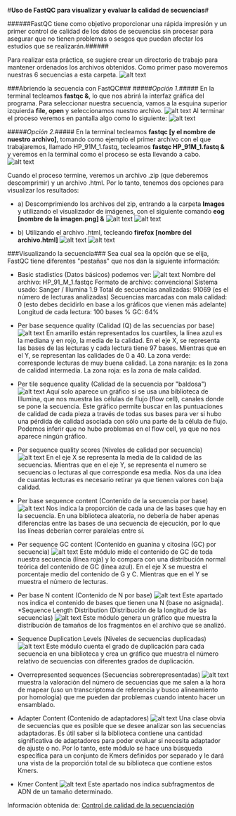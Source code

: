#**Uso de FastQC para visualizar y evaluar la  calidad de secuencias**#

######FastQC tiene como objetivo proporcionar una rápida impresión y un primer control de calidad de los datos de secuencias sin procesar para asegurar que no tienen problemas o sesgos que puedan afectar los estudios que se realizarán.######

Para realizar esta práctica, se sugiere crear un directorio de trabajo para mantener ordenados los archivos obtenidos. Como primer paso moveremos nuestras 6 secuencias a esta carpeta.
![alt text](https://github.com/LizDG/Bioinformatica/blob/master/Fastqc/01-directorio.png)

###Abriendo la secuencia con FastQC###
#####*Opción 1.*#####
En la terminal tecleamos **fastqc &**, lo que nos abrirá la interfaz gráfica del programa. Para seleccionar nuestra secuencia, vamos a la esquina superior izquierda  **file, open** y seleccionamos nuestro archivo.
![alt text](https://github.com/LizDG/Bioinformatica/blob/master/Fastqc/02-grafica.png)
Al terminar el proceso veremos en pantalla algo como lo siguiente:
![alt text](https://github.com/LizDG/Bioinformatica/blob/master/Fastqc/04-infor-secuencia.png)

#####*Opción 2.*#####
En la terminal tecleamos **fastqc [y el nombre de nuestro archivo]**, tomando como ejemplo el primer archivo con el que trabajaremos, llamado HP_91M_1.fastq, tecleamos **fastqc HP_91M_1.fastq &** y veremos en la terminal como el proceso se esta llevando a cabo.
![alt text](https://github.com/LizDG/Bioinformatica/blob/master/Fastqc/03-fastqc.png)

Cuando el proceso termine, veremos un archivo .zip (que deberemos descomprimir) y un archivo .html. Por lo tanto, tenemos dos opciones para visualizar los resultados:
* a) Descomprimiendo los archivos del zip, entrando a la carpeta **Images** y utilizando el visualizador de imágenes, con el siguiente comando **eog [nombre de la imagen.png] &**
![alt text](https://github.com/LizDG/Bioinformatica/blob/master/Fastqc/05-eog-use.png)
![alt text](https://github.com/LizDG/Bioinformatica/blob/master/Fastqc/06-eog-view.png)

* b) Utilizando el archivo .html, tecleando **firefox [nombre del archivo.html]**
![alt text](https://github.com/LizDG/Bioinformatica/blob/master/Fastqc/07-firefox.png)
![alt text](https://github.com/LizDG/Bioinformatica/blob/master/Fastqc/08-firefox2.png)

###Visualizando la secuencia###
Sea cual sea la opción que se elija, FastQC tiene diferentes "pestañas" que nos dan la siguiente información:
* Basic stadistics (Datos básicos) podemos ver:
![alt text](https://github.com/LizDG/Bioinformatica/blob/master/Fastqc/08-firefox2.png)
Nombre del archivo: HP_91_M_1.fastqc
Formato de archivo: convencional
Sistema usado: Sanger / Illumina 1.9
Total de secuencias analizadas: 91069 (es el número de lecturas analizadas)
Secuencias marcadas con mala calidad: 0 (esto debes decidirlo en base a los gráficos que vienen más adelante)
Longitud de cada lectura: 100 bases
% GC: 64%

* Per base sequence quality (Calidad (Q) de las secuencias por base)
![alt text](https://github.com/LizDG/Bioinformatica/blob/master/Fastqc/09-per-base.png)
En amarillo están representados los cuartiles, la línea azul es la mediana y en rojo, la media de la calidad. En el eje X, se representa las bases de las lecturas y cada lectura tiene 97 bases. Mientras que en el Y, se representan las calidades de 0 a 40.
La zona verde: corresponde lecturas de muy buena calidad.
La zona naranja: es la zona de calidad intermedia.
La zona roja: es la zona de mala calidad.
* Per tile sequence quality (Calidad de la secuencia por "baldosa")
![alt text](https://github.com/LizDG/Bioinformatica/blob/master/Fastqc/10.png)
Aquí solo aparece un gráfico si se usa una biblioteca de Illumina, que nos muestra las células de flujo (flow cell), canales donde se pone la secuencia. Este gráfico permite buscar en las puntuaciones de calidad de cada pieza a través de todas sus bases para ver si hubo una pérdida de calidad asociada con sólo una parte de la célula de flujo.
Podemos inferir que no hubo problemas en el flow cell, ya que no nos aparece ningún gráfico.
* Per sequence quality scores (Niveles de calidad por secuencia)
![alt text](https://github.com/LizDG/Bioinformatica/blob/master/Fastqc/11.png)
En el eje X se representa la media de la calidad de las secuencias. Mientras que en el eje Y, se representa el numero se secuencias o lecturas al que corresponde esa media. Nos da una idea de cuantas lecturas es necesario retirar ya que tienen valores con baja calidad.
* Per base sequence content (Contenido de la secuencia por base)
![alt text](https://github.com/LizDG/Bioinformatica/blob/master/Fastqc/12.png)
Nos indica la proporción de cada una de las bases que hay en la secuencia. En una biblioteca aleatoria, no debería de haber apenas diferencias entre las bases de una secuencia de ejecución, por lo que las líneas deberían correr paralelas entre sí.
* Per sequence GC content (Contenido en guanina y citosina (GC) por secuencia)
![alt text](https://github.com/LizDG/Bioinformatica/blob/master/Fastqc/13.png)
Este módulo mide el contenido de GC de toda nuestra secuencia (línea roja) y lo compara con una distribución normal teórica del contenido de GC (línea azul). En el eje X se muestra el porcentaje medio del contenido de G y C. Mientras que en el Y se muestra el número de lecturas.
* Per base N content (Contenido de N por base)
![alt text](https://github.com/LizDG/Bioinformatica/blob/master/Fastqc/14.png)
Este apartado nos indica el contenido de bases que tienen una N (base no asignada).
*Sequence Length Distribution (Distribución de la longitud de las secuencias)
![alt text](https://github.com/LizDG/Bioinformatica/blob/master/Fastqc/15.png)
Este módulo genera un gráfico que muestra la distribución de tamaños de los fragmentos en el archivo que se analizó.
* Sequence Duplication Levels (Niveles de secuencias duplicadas)
![alt text](https://github.com/LizDG/Bioinformatica/blob/master/Fastqc/16.png)
Este módulo cuenta el grado de duplicación para cada secuencia en una biblioteca y crea un gráfico que muestra el número relativo de secuencias con diferentes grados de duplicación.
* Overrepresented sequences (Secuencias sobrerepresentadas)
![alt text](https://github.com/LizDG/Bioinformatica/blob/master/Fastqc/17.png)
muestra la valoración del número de secuencias que me salen a la hora de mapear (uso un transcriptoma de referencia y busco alineamiento por homología) que me pueden dar problemas cuando intento hacer un ensamblado.
* Adapter Content (Contenido de adaptadores)
![alt text](https://github.com/LizDG/Bioinformatica/blob/master/Fastqc/18.png)
Una clase obvia de secuencias que es posible que se desee analizar son las secuencias adaptadoras. Es útil saber si la biblioteca contiene una cantidad significativa de adaptadores para poder evaluar si necesita adaptador de ajuste o no. Por lo tanto, este módulo se hace una búsqueda específica para un conjunto de Kmers definidos por separado y le dará una vista de la proporción total de su biblioteca que contiene estos Kmers.
* Kmer Content
![alt text](https://github.com/LizDG/Bioinformatica/blob/master/Fastqc/19.png)
Este apartado nos indica subfragmentos de ADN de un tamaño determinado.


Información obtenida de: 
[Control de calidad de la secuenciación](https://sites.google.com/site/b22aggoabms1516/home/analisis-de-la-calidad-de-la-secuenciacion-de-un-archivo-de-secuencias-fastq-obtenido-con-la-plataforma-illumina)